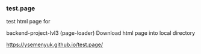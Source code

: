 ### test.page
test html page for

backend-project-lvl3 (page-loader)
Download html page into local directory

https://ysemenyuk.github.io/test.page/
